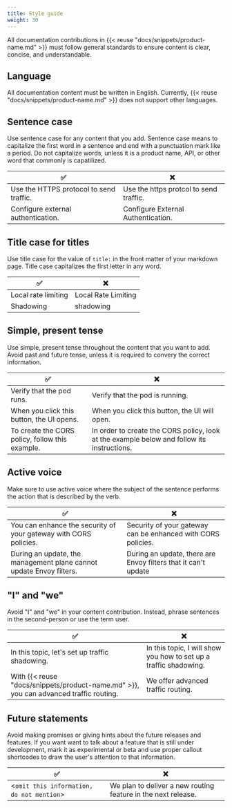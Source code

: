 ```yaml
---
title: Style guide
weight: 30
---
```


All documentation contributions in {{< reuse "docs/snippets/product-name.md" >}} must follow general standards to ensure content is clear, concise, and understandable. 

## Language

All documentation content must be written in English. Currently, {{< reuse "docs/snippets/product-name.md" >}} does not support other languages. 

## Sentence case

Use sentence case for any content that you add. Sentence case means to capitalize the first word in a sentence and end with a punctuation mark like a period. Do not capitalize words, unless it is a product name, API, or other word that commonly is capatilized. 

| ✅ | ❌ | 
| -- | -- | 
| Use the HTTPS protocol to send traffic. | Use the https protcol to send traffic. 
| Configure external authentication. | Configure External Authentication. | 

## Title case for titles

Use title case for the value of `title:` in the front matter of your markdown page. Title case capitalizes the first letter in any word. 

| ✅ | ❌ | 
| -- | -- |
| Local rate limiting | Local Rate Limiting | 
| Shadowing | shadowing | 

## Simple, present tense

Use simple, present tense throughout the content that you want to add. Avoid past and future tense, unless it is required to convery the correct information. 


| ✅ | ❌ | 
| -- | -- |
| Verify that the pod runs. | Verify that the pod is running. | 
| When you click this button, the UI opens. | When you click this button, the UI will open. | 
| To create the CORS policy, follow this example.  | In order to create the CORS policy, look at the example below and follow its instructions. | 

## Active voice

Make sure to use active voice where the subject of the sentence performs the action that is described by the verb. 

| ✅ | ❌ | 
| -- | -- |
| You can enhance the security of your gateway with CORS policies. | Security of your gateway can be enhanced with CORS policies. | 
| During an update, the management plane cannot update Envoy filters. | During an update, there are Envoy filters that it can't update | 

## "I" and "we"

Avoid "I" and "we" in your content contribution. Instead, phrase sentences in the second-person or use the term user. 

| ✅ | ❌ | 
| -- | -- |
| In this topic, let's set up traffic shadowing.| In this topic, I will show you how to set up a traffic shadowing. | 
| With {{< reuse "docs/snippets/product-name.md" >}}, you can advanced traffic routing. | We offer advanced traffic routing.| 

## Future statements

Avoid making promises or giving hints about the future releases and features. If you want want to talk about a feature that is still under development, mark it as experimental or beta and use proper callout shortcodes to draw the user's attention to that information.

| ✅ | ❌ | 
| -- | -- |
| <`omit this information, do not mention`> | We plan to deliver a new routing feature in the next release. | 
